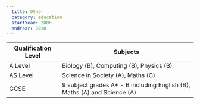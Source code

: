 ```yaml
---
  title: Other
  category: education
  startYear: 2006
  endYear: 2010
---
```


| Qualification Level | Subjects                                                                 |
| --------------------| -------------------------------------------------------------------------|
| A Level             | Biology (B), Computing (B), Physics (B)                                  |
| AS Level            | Science in Society (A), Maths (C)                                        |
| GCSE                | 9 subject grades A* - B including English (B), Maths (A) and Science (A) |
